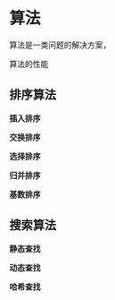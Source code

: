 # 算法

算法是一类问题的解决方案，

算法的性能


## 排序算法

**插入排序**

**交换排序**

**选择排序**

**归并排序**

**基数排序**

## 搜索算法

**静态查找**

**动态查找**

**哈希查找**